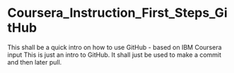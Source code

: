 # Coursera_Instruction_First_Steps_GitHub
This shall be a quick intro on how to use GitHub - based on IBM Coursera input
This is just an intro to GitHub. It shall just be used to make a commit and then later pull.
